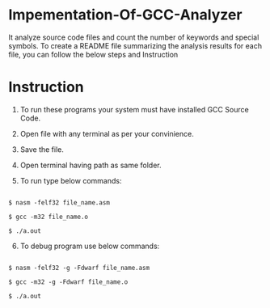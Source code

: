 # Impementation-Of-GCC-Analyzer

It analyze source code files and count the number of keywords and special symbols. To create a README file summarizing the analysis results for each file, you can follow the below steps and Instruction

# Instruction

1. To run these programs your system must have installed GCC Source Code.

2. Open file with any terminal as per your convinience.

3. Save the file.

4. Open terminal having path as same folder.

5. To run type below commands:
```

$ nasm -felf32 file_name.asm

$ gcc -m32 file_name.o

$ ./a.out
```

6. To debug program use below commands:
```

$ nasm -felf32 -g -Fdwarf file_name.asm

$ gcc -m32 -g -Fdwarf file_name.o

$ ./a.out
```

